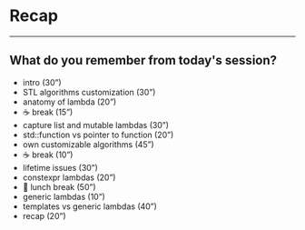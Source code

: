 <!-- .slide: data-background="#111111" -->

# Recap

___
<!-- .element style="font-size: 0.9em"-->

## What do you remember from today's session?

* <!-- .element: class="fragment fade-in" --> intro (30”)
* <!-- .element: class="fragment fade-in" --> STL algorithms customization (30”)
* <!-- .element: class="fragment fade-in" --> anatomy of lambda (20”)
* <!-- .element: class="fragment fade-in" --> ☕️ break (15”)
* <!-- .element: class="fragment fade-in" --> capture list and mutable lambdas (30”)
* <!-- .element: class="fragment fade-in" --> std::function vs pointer to function (20”)
* <!-- .element: class="fragment fade-in" --> own customizable algorithms (45”)
* <!-- .element: class="fragment fade-in" --> ☕️ break (10”)
* <!-- .element: class="fragment fade-in" --> lifetime issues (30”)
* <!-- .element: class="fragment fade-in" --> constexpr lambdas (20”)
* <!-- .element: class="fragment fade-in" --> 🍝 lunch break (50”)
* <!-- .element: class="fragment fade-in" --> generic lambdas (10”)
* <!-- .element: class="fragment fade-in" --> templates vs generic lambdas (40”)
* <!-- .element: class="fragment fade-in" --> recap (20”)